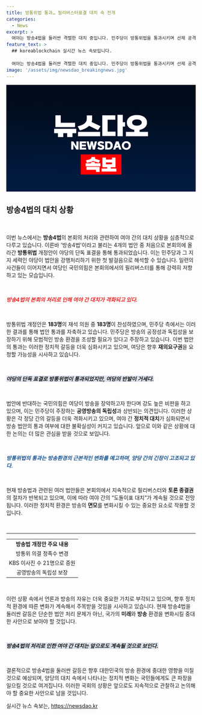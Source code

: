 ```yaml
---
title: 방통위법 통과… 필리버스터표결 대치 속 전개
categories:
  - News
excerpt: >
  여야는 방송4법을 둘러싼 격렬한 대치 중입니다. 민주당이 방통위법을 통과시키며 선제 공격을 했지만, 국민의힘은 필리버스터로 맞불을 놓으며 갈등이 심화되고 있습니다. 다음 주까지 대치가 지속될 것으로 보입니다.
feature_text: >
  ## koreablockchain 실시간 뉴스 속보입니다.

  여야는 방송4법을 둘러싼 격렬한 대치 중입니다. 민주당이 방통위법을 통과시키며 선제 공격을 했지만, 국민의힘은 필리버스터로 맞불을 놓으며 갈등이 심화되고 있습니다. 다음 주까지 대치가 지속될 것으로 보입니다.
image: '/assets/img/newsdao_breakingnews.jpg'
---
```


<p><img src="/assets/img/newsdao_breakingnews.jpg" alt="koreablockchain 속보" /></p>

<h2 data-ke-size="size26">방송4법의 대치 상황</h2>

<p data-ke-size="size16">&nbsp;</p>

<p>이번 뉴스에서는 <b>방송4법</b>의 본회의 처리와 관련하여 여야 간의 대치 상황을 심층적으로 다루고 있습니다. 이른바 '방송4법'이라고 불리는 4개의 법안 중 처음으로 본회의에 올라간 <b>방통위법</b> 개정안이 야당의 단독 표결을 통해 통과되었습니다. 이는 민주당과 그 지지 세력인 야당이 법안을 강행처리하기 위한 첫 발걸음으로 해석할 수 있습니다. 일련의 사건들이 이어지면서 여당인 국민의힘은 본회의에서의 필리버스터를 통해 강력히 저항하고 있는 모습입니다. </p>

<p data-ke-size="size16">&nbsp;</p>

<p><i><b><span style="color: #ee2323;">방송4법의 본회의 처리로 인해 여야 간 대치가 격화되고 있다.</span></b></i></p>

<p data-ke-size="size16">&nbsp;</p>

<p>방통위법 개정안은 <b>183명</b>의 재석 의원 중 <b>183명</b>이 찬성하였으며, 민주당 측에서는 이러한 결과를 통해 법안 통과를 자축하고 있습니다. 민주당은 방송의 공정성과 독립성을 보장하기 위해 모범적인 방송 환경을 조성할 필요가 있다고 주장하고 있습니다. 이번 법안의 통과는 이러한 정치적 갈등을 더욱 심화시키고 있으며, 여당은 향후 <b>재의요구권</b>을 요청할 가능성을 시사하고 있습니다.</p>

<p data-ke-size="size16">&nbsp;</p>

<p><i><b><span style="background-color: #21538527;">야당의 단독 표결로 방통위법이 통과되었지만, 여당의 반발이 거세다.</span></b></i></p>

<p data-ke-size="size16">&nbsp;</p>

<p>법안에 반대하는 국민의힘은 여당이 방송을 장악하고자 한다며 강도 높은 비판을 하고 있으며, 이는 민주당이 주장하는 <b>공영방송의 독립성</b>과 상반되는 의견입니다. 이러한 상황은 각 정당 간의 갈등을 더욱 격화시키고 있으며, 여야 간 <b>정치적 대치</b>가 심화되면서 방송 법안의 통과 여부에 대한 불확실성이 커지고 있습니다. 앞으로 이와 같은 상황에 대한 논의는 더 많은 관심을 받을 것으로 보입니다.</p>

<p data-ke-size="size16">&nbsp;</p>

<p><i><b><span style="color: #1a5490;">방통위법의 통과는 방송환경의 근본적인 변화를 예고하며, 양당 간의 긴장이 고조되고 있다.</span></b></i></p>

<p data-ke-size="size16">&nbsp;</p>

<p>현재 방송법과 관련된 여러 법안들은 본회의에서 지속적으로 필리버스터와 <b>토론 종결권</b>의 절차가 반복되고 있으며, 이에 따라 여야 간의 “도돌이표 대치”가 계속될 것으로 전망됩니다. 이러한 정치적 환경은 방송의 <b>면모</b>를 변화시킬 수 있는 중요한 요소로 작용할 것입니다.</p>

<p data-ke-size="size16">&nbsp;</p>

<hr/>

<table style="width: 100%; border-collapse: collapse;">
    <tr>
        <td style="text-align: center; height: 17px;"><b>방송법 개정안 주요 내용</b></td>
    </tr>
    <tr>
        <td style="text-align: center; height: 17px;">방통위 의결 정족수 변경</td>
    </tr>
    <tr>
        <td style="text-align: center; height: 17px;">KBS 이사진 수 21명으로 증원</td>
    </tr>
    <tr>
        <td style="text-align: center; height: 17px;">공영방송의 독립성 보장</td>
    </tr>
</table>

<p data-ke-size="size16">&nbsp;</p> 

<p>이런 상황 속에서 언론과 방송의 자유는 더욱 중요한 가치로 부각되고 있으며, 향후 정치적 환경에 따른 변화가 계속해서 주목받을 것임을 시사하고 있습니다. 현재 방송4법을 둘러싼 갈등은 단순한 법안 처리 문제가 아닌, 국가의 <b>미래</b>와 <b>방송</b> 환경을 변화시킬 중대한 사안으로 보아야 할 것입니다. </p>

<p data-ke-size="size16">&nbsp;</p>

<p><i><b><span style="background-color: #21538527;">방송4법의 처리로 인한 여야 간 대치는 앞으로도 계속될 것으로 보인다.</span></b></i></p>

<p data-ke-size="size16">&nbsp;</p>

<p>결론적으로 방송4법을 둘러싼 갈등은 향후 대한민국의 방송 환경에 중대한 영향을 미칠 것으로 예상되며, 양당의 대치 속에서 나타나는 정치적 변화는 국민들에게도 큰 파장을 일으킬 것으로 여겨집니다. 이러한 국회의 상황은 앞으로도 지속적으로 관찰하고 논의해야 할 중요한 사안으로 남을 것입니다.</p>
실시간 뉴스 속보는, <a href="https://newsdao.kr" rel="dofollow">https://newsdao.kr</a>


